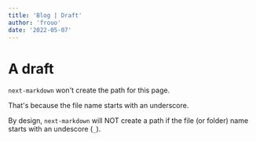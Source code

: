 ```yaml
---
title: 'Blog | Draft'
author: 'frouo'
date: '2022-05-07'
---
```


# A draft

`next-markdown` won't create the path for this page.

That's because the file name starts with an underscore.

By design, `next-markdown` will NOT create a path if the file (or folder) name starts with an undescore (`_`).
